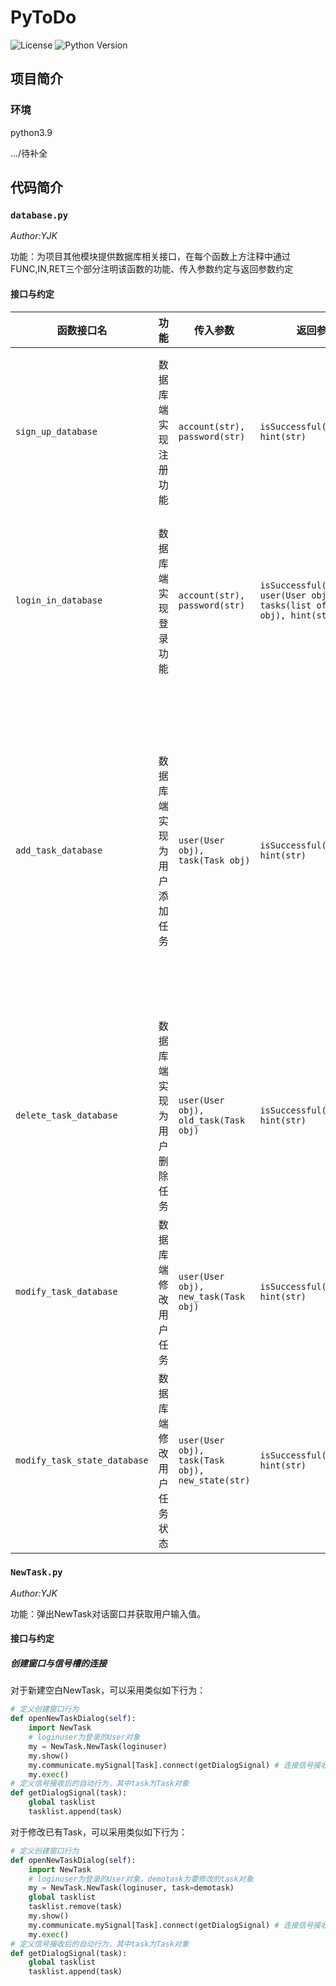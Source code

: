 # PyToDo

![License](https://img.shields.io/github/license/saltyfishyjk/PyToDo) ![Python Version](https://img.shields.io/badge/python-3.9-brightgreen)  

## 项目简介

### 环境

python3.9



.../待补全

## 代码简介

### `database.py`

*Author:YJK*

功能：为项目其他模块提供数据库相关接口，在每个函数上方注释中通过FUNC,IN,RET三个部分注明该函数的功能、传入参数约定与返回参数约定

#### 接口与约定

| 函数接口名                   | 功能                       | 传入参数                                         | 返回参数                                                     | 其他                                                         |
| ---------------------------- | -------------------------- | ------------------------------------------------ | ------------------------------------------------------------ | ------------------------------------------------------------ |
| `sign_up_database`           | 数据库端实现注册功能       | `account(str), password(str)`                    | `isSuccessful(boolean), hint(str)`                           | 调用者应在前端检查用户两次输入的密码是否一样，一样后才可调用本函数。<br/>第一个返回值为`True`时说明注册成功，为`Flase`说明注册失败，第二个字符串`hint`说明成功/失败的可能原因。 |
| `login_in_database`          | 数据库端实现登录功能       | `account(str), password(str)`                    | `isSuccessful(boolean), user(User obj), tasks(list of Task obj), hint(str)` | `isSuccessful`和`hint`功能同上。<br/>当登录成功时，第二个返回值`user`为非空`User`对象，包含用户在数据库中的信息；第三个返回值`tasks`为`Task`对象的列表，包含用户在数据库中存储的任务们。<br/> |
| `add_task_database`          | 数据库端实现为用户添加任务 | `user(User obj), task(Task obj)`                 | `isSuccessful(boolean), hint(str)`                           | **数据库中通过User的id和Task的id作为与其他User和Task区分的唯一标志，在login_in_database得到的user和tasks需要妥善保存**<br/>调用该接口时，第一个传入参数是登录时得到的`User`对象，第二个传入参数是要添加的`Task`对象。<br/>新建的`Task`对象的`id`不需要写，设为`None`即可（默认构造器就是`None`），数据库会根据库内数据自动生成`id`，**并修改传入Task对象的id**。 |
| `delete_task_database`       | 数据库端实现为用户删除任务 | `user(User obj), old_task(Task obj)`             | `isSuccessful(boolean), hint(str)`                           | 删除某个任务，这里同样以任务的`id`为唯一标识符，需要妥善保存在`add_task_database`传入的`Task`对象。 |
| `modify_task_database`       | 数据库端修改用户任务       | `user(User obj), new_task(Task obj)`             | `isSuccessful(boolean), hint(str)`                           | 修改已经存在的任务。<br/>调用者修改特定Task的除ID外的任意属性，并将其和User对象一同传入本函数，即可修改对象属性。 |
| `modify_task_state_database` | 数据库端修改用户任务状态   | `user(User obj), task(Task obj), new_state(str)` | `isSuccessful(boolean), hint(str)`                           | 修改已经存在的任务的状态。<br/>调用者将用户对象、任务对象和new_state传入，即可修改对象属性。 |

### `NewTask.py`

*Author:YJK*

功能：弹出NewTask对话窗口并获取用户输入值。

#### 接口与约定

##### 创建窗口与信号槽的连接

对于新建空白NewTask，可以采用类似如下行为：

```python
# 定义创建窗口行为
def openNewTaskDialog(self):
	import NewTask
    # loginuser为登录的User对象
	my = NewTask.NewTask(loginuser)
	my.show()
	my.communicate.mySignal[Task].connect(getDialogSignal) # 连接信号接收后的自动行为
	my.exec()
# 定义信号接收后的自动行为，其中task为Task对象
def getDialogSignal(task):
	global tasklist
	tasklist.append(task)  
```

对于修改已有Task，可以采用类似如下行为：

```python
# 定义创建窗口行为
def openNewTaskDialog(self):
	import NewTask
    # loginuser为登录的User对象，demotask为要修改的task对象
	my = NewTask.NewTask(loginuser, task=demotask)
    global tasklist
    tasklist.remove(task)
	my.show()
	my.communicate.mySignal[Task].connect(getDialogSignal) # 连接信号接收后的自动行为
	my.exec()
# 定义信号接收后的自动行为，其中task为Task对象
def getDialogSignal(task):
	global tasklist
	tasklist.append(task)  
```

